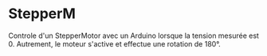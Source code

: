 # StepperM
Controle d'un StepperMotor avec un Arduino lorsque la tension mesurée est 0. Autrement, le moteur s'active et effectue une rotation de 180°.
